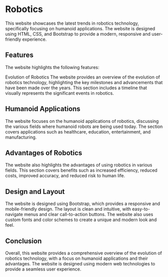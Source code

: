 # Robotics

This website showcases the latest trends in robotics technology, specifically focusing on humanoid applications. The website is designed using HTML, CSS, and Bootstrap to provide a modern, responsive and user-friendly experience.

## Features
The website highlights the following features:

Evolution of Robotics
The website provides an overview of the evolution of robotics technology, highlighting the key milestones and advancements that have been made over the years. This section includes a timeline that visually represents the significant events in robotics.

## Humanoid Applications
The website focuses on the humanoid applications of robotics, discussing the various fields where humanoid robots are being used today. The section covers applications such as healthcare, education, entertainment, and manufacturing.

## Advantages of Robotics
The website also highlights the advantages of using robotics in various fields. This section covers benefits such as increased efficiency, reduced costs, improved accuracy, and reduced risk to human life.

## Design and Layout
The website is designed using Bootstrap, which provides a responsive and mobile-friendly design. The layout is clean and intuitive, with easy-to-navigate menus and clear call-to-action buttons. The website also uses custom fonts and color schemes to create a unique and modern look and feel.

## Conclusion
Overall, this website provides a comprehensive overview of the evolution of robotics technology, with a focus on humanoid applications and their advantages. The website is designed using modern web technologies to provide a seamless user experience.
